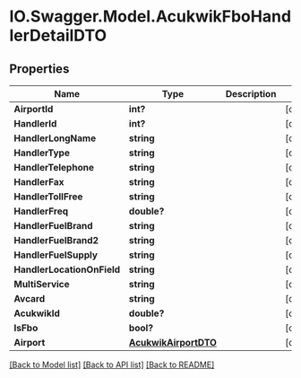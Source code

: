 # IO.Swagger.Model.AcukwikFboHandlerDetailDTO
## Properties

Name | Type | Description | Notes
------------ | ------------- | ------------- | -------------
**AirportId** | **int?** |  | [optional] 
**HandlerId** | **int?** |  | [optional] 
**HandlerLongName** | **string** |  | [optional] 
**HandlerType** | **string** |  | [optional] 
**HandlerTelephone** | **string** |  | [optional] 
**HandlerFax** | **string** |  | [optional] 
**HandlerTollFree** | **string** |  | [optional] 
**HandlerFreq** | **double?** |  | [optional] 
**HandlerFuelBrand** | **string** |  | [optional] 
**HandlerFuelBrand2** | **string** |  | [optional] 
**HandlerFuelSupply** | **string** |  | [optional] 
**HandlerLocationOnField** | **string** |  | [optional] 
**MultiService** | **string** |  | [optional] 
**Avcard** | **string** |  | [optional] 
**AcukwikId** | **double?** |  | [optional] 
**IsFbo** | **bool?** |  | [optional] 
**Airport** | [**AcukwikAirportDTO**](AcukwikAirportDTO.md) |  | [optional] 

[[Back to Model list]](../README.md#documentation-for-models) [[Back to API list]](../README.md#documentation-for-api-endpoints) [[Back to README]](../README.md)

